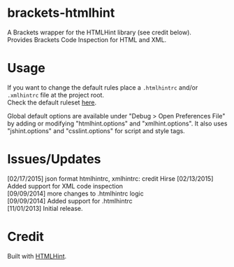 brackets-htmlhint
=================

A Brackets wrapper for the HTMLHint library (see credit below).  
Provides Brackets Code Inspection for HTML and XML.


Usage
=====
If you want to change the default rules place a `.htmlhintrc` and/or `.xmlhintrc` file at the project root.  
Check the default ruleset [here](https://github.com/yaniswang/HTMLHint/wiki/Usage).

Global default options are available under "Debug > Open Preferences File" by adding or modifying "htmlhint.options" and "xmlhint.options".
It also uses "jshint.options" and "csslint.options" for script and style tags.

Issues/Updates
=====
[02/17/2015] json format htmlhintrc, xmlhintrc: credit Hirse
[02/13/2015] Added support for XML code inspection  
[09/09/2014] more changes to .htmlhintrc logic  
[09/09/2014] Added support for .htmlhintrc  
[11/01/2013] Initial release.


Credit
=====
Built with [HTMLHint](http://htmlhint.com/).
